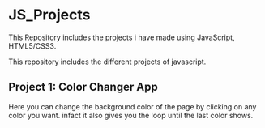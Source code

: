 # JS_Projects
This Repository includes the projects i have made using JavaScript, HTML5/CSS3.

This repository includes the different projects of javascript. 

## Project 1: Color Changer App 

Here you can change the background color of the page by clicking on any color you want. infact it also gives you the loop until the last color shows. 


